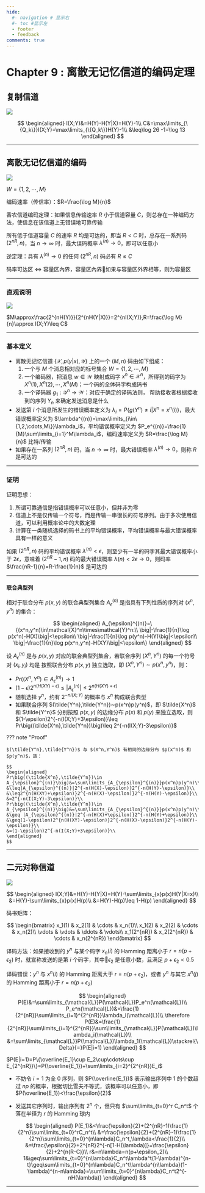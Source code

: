 ```yaml
---
hide:
  #- navigation # 显示右
  #- toc #显示左
  - footer
  - feedback
comments: true
--- 
```


# Chapter 9 : 离散无记忆信道的编码定理

## 复制信道

![](../../../assets/Pasted%20image%2020250510104449.png)

$$
\begin{aligned}
I(X;Y)&=H(Y)-H(Y|X)=H(Y)-1\\
C&=\max\limits_{\{Q_k\}}I(X;Y)=\max\limits_{\{Q_k\}}H(Y)-1\\
&\leq\log 26 -1=\log 13
\end{aligned}
$$

***
## 离散无记忆信道的编码

![](../../../assets/Pasted%20image%2020250510105103.png)

$W=\{1,2,\cdots,M\}$

编码速率（传信率）：$R=\frac{\log M}{n}$

香农信道编码定理：如果信息传输速率 $R$ 小于信道容量 $C$，则总存在一种编码方法，使信息在该信道上无错误地可靠传输

所有低于信道容量 $C$ 的速率 $R$ 均是可达的，即当 $R<C$ 时，总存在一系列码 $(2^{nR},n)$，当 $n\rightarrow\infty$ 时，最大误码概率 $\lambda^{(n)}\rightarrow 0$，即可以任意小

逆定理：具有 $\lambda^{(n)}\rightarrow 0$ 的任何 $(2^{nR},n)$ 码必有 $R\leq C$

码率可达区 $\Leftrightarrow$ 容量区內界，容量区內界如果与容量区外界相等，则为容量区
***
### 直观说明

![](../../../assets/Pasted%20image%2020250510175452.png)

$M\approx\frac{2^{nH(Y)}}{2^{nH(Y|X)}}=2^{nI(X;Y)},R=\frac{\log M}{n}\approx I(X;Y)\leq C$
***
### 基本定义

- 离散无记忆信道 $\{\mathcal{X},p(y|x),\mathcal{Y}\}$ 上的一个 $(M,n)$ 码由如下组成：
	1. 一个与 $M$ 个消息相对应的标号集合 $W=\{1,2,\cdots,M\}$
	2. 一个编码器，把消息 $w\in\mathcal{W}$ 映射成码字 $x^n\in\mathcal{X}^n$，所得到的码字为 $X^n(1),X^n(2),\cdots,X^n(M)$；一个码的全体码字构成码书
	3. 一个译码器 $g_1:\mathcal{Y}^n\rightarrow\mathcal{W}$：对应于确定的译码法则， 帮助接收者根据接收到的序列 $Y_n$ 来确定发送消息是什么
- 发送第 $i$ 个消息所发生的错误概率定义为 $\lambda_i=P\{g(Y^n)\neq i|X^n=x^n(i)\}$，最大错误概率定义为 $\lambda^{(n)}=\max\limits_{i\in\{1,2,\cdots,M\}}\lambda_i$，平均错误概率定义为 $P_e^{(n)}=\frac{1}{M}\sum\limits_{i=1}^M\lambda_i$，编码速率定义为 $R=\frac{\log M}{n}$ 比特/传输
- 如果存在一系列 $(2^{nR},n)$ 码，当 $n\rightarrow\infty$ 时，最大错误概率 $\lambda^{(n)}\rightarrow 0$，则称 $R$ 是可达的
***
### 证明

证明思想：

1. 所谓可靠通信是指错误概率可以任意小，但并非为零
2. 信道上不是仅传输一个符号，而是传输一串很长的符号序列。由于多次使用信道，可以利用概率论中的大数定理
3. 计算在一类随机选择的码书上的平均错误概率，平均错误概率与最大错误概率具有一样的意义

如果 $(2^{nR},n)$ 码的平均错误概率 $\lambda^{(n)}<\epsilon$，则至少有一半的码字其最大错误概率小于 $2\epsilon$，意味着 $(2^{nR}−1, n)$ 码的最大错误概率 $\lambda(n)<2\epsilon\rightarrow 0$，则码率 $\frac{nR-1}{n}=R-\frac{1}{n}$ 是可达的
***
#### 联合典型列

相对于联合分布 $p(x,y)$ 的联合典型列集合 $A_{\epsilon}^{(n)}$ 是指具有下列性质的序列对 $(x^n,y^n)$ 的集合：

$$
\begin{aligned}
A_{\epsilon}^{(n)}=\{(x^n,y^n)\in\mathcal{X}^n\times\mathcal{Y}^n:\\
\big|-\frac{1}{n}\log p(x^n)-H(X)\big|<\epsilon\\
\big|-\frac{1}{n}\log p(y^n)-H(Y)\big|<\epsilon\\
\big|-\frac{1}{n}\log p(x^n,y^n)-H(XY)\big|<\epsilon\}
\end{aligned}
$$

设 $A_{\epsilon}^{(n)}$ 是与 $p(x,y)$ 对应的联合典型列集合，若联合序列 $(X^n,Y^n)$ 的每一个符号对 $(x_i,y_i)$ 均是 按照联合分布 $p(x,y)$ 独立选取，即 $(X^n,Y^n)∼p(x^n,y^n)$，则：

- $Pr((X^n,Y^n)\in A_{\epsilon}^{(n)})\rightarrow 1$
- $(1-\epsilon)2^{n(H(XY)-\epsilon)}\leq\big|A_{\epsilon}^{(n)}\big|\leq 2^{n(H(XY)+\epsilon)}$
- 随机选择 $y^n$，约有 $2^{-nI(X;Y)}$ 的概率与 $x^n$ 构成联合典型
- 如果联合序列 $(\tilde{Y^n},\tilde{Y^n})∼p(x^n)p(y^n)$，即 $\tilde{X^n}$ 和 $\tilde{Y^n}$ 分别按照 $p(x,y)$ 的边缘分布 $p(x)$ 和 $p(y)$ 来独立选取，则 $(1-\epsilon)2^{-n(I(X;Y)+3\epsilon)}\leq Pr\big((\tilde{X^n},\tilde{Y^n})\big)\leq 2^{-n(I(X;Y)-3\epsilon)}$

??? note "Proof"

	$(\tilde{Y^n},\tilde{Y^n})$ 与 $(X^n,Y^n)$ 有相同的边缘分布 $p(x^n)$ 和 $p(y^n)$，故：
	
	$$
	\begin{aligned}
	Pr\big((\tilde{X^n},\tilde{Y^n})\in A_{\epsilon}^{(n)}\big)&=\sum\limits_{A_{\epsilon}^{(n)}}p(x^n)p(y^n)\\
	&\leq|A_{\epsilon}^{(n)}|2^{-n(H(X)-\epsilon)}2^{-n(H(Y)-\epsilon)}\\
	&\leq2^{n(H(XY)+\epsilon)}2^{-n(H(X)-\epsilon)}2^{-n(H(Y)-\epsilon)}\\
	&=2^{-n(I(X;Y)-3\epsilon)}\\
	Pr\big((\tilde{X^n},\tilde{Y^n})\in A_{\epsilon}^{(n)}\big)&=\sum\limits_{A_{\epsilon}^{(n)}}p(x^n)p(y^n)\\
	&\geq |A_{\epsilon}^{(n)}|2^{-n(H(X)+\epsilon)}2^{-n(H(Y)+\epsilon)}\\
	&\geq(1-\epsilon)2^{n(H(XY)-\epsilon)}2^{-n(H(X)-\epsilon)}2^{-n(H(Y)-\epsilon)}\\
	&=(1-\epsilon)2^{-n(I(X;Y)+3\epsilon)}\\
	\end{aligned}
	$$

***
## 二元对称信道

![](../../../assets/Pasted%20image%2020250510104818.png)

$$
\begin{aligned}
I(X;Y)&=H(Y)-H(Y|X)=H(Y)-\sum\limits_{x}p(x)H(Y|X=x)\\
&=H(Y)-\sum\limits_{x}p(x)H(p)\\
&=H(Y)-H(p)\leq 1-H(p)
\end{aligned}
$$

码书矩阵：

$$
\begin{bmatrix}
x_1(1) & x_2(1) & \cdots & x_n(1)\\
x_1(2) & x_2(2) & \cdots & x_n(2)\\
\vdots & \vdots & \ddots & \vdots\\
x_1(2^{nR}) & x_2(2^{nR}) & \cdots & x_n(2^{nR})
\end{bmatrix}
$$

译码方法：如果接收到的 $y^n$ 与某个码字 $x_n(i)$ 的 Hamming 距离小于 $r=n(p+\epsilon_2)$ 时，就宣称发送的是第 $i$ 个码字，其中$\epsilon_2$ 是任意小数，且满足 $p+\epsilon_2<0.5$

译码错误：$y^n$ 与 $x^n(i)$ 的 Hamming 距离大于 $r=n(p+\epsilon_2)$，或者 $y^n$ 与其它 $x^n(j)$ 的 Hamming 距离小于 $r=n(p+\epsilon_2)$

$$
\begin{aligned}
P(E)&=\sum\limits_{\mathcal{L}}P(\mathcal{L})P_e^n(\mathcal{L})\\
P_e^n(\mathcal{L})&=\frac{1}{2^{nR}}\sum\limits_{i=1}^{2^{nR}}\lambda_i(\mathcal{L})\\
\therefore P(E)&=\frac{1}{2^{nR}}\sum\limits_{i=1}^{2^{nR}}\sum\limits_{\mathcal{L}}P(\mathcal{L})\lambda_i(\mathcal{L})\\
&=\sum\limits_{\mathcal{L}}P(\mathcal{L})\lambda_1(\mathcal{L})\stackrel{\Delta}{=}P(E|i=1)
\end{aligned}
$$

$P(E|i=1)=P\{\overline{E_1}\cup E_2\cup\cdots\cup E_{2^{nR}}\}=P(\overline{E_1})+\sum\limits_{i=2}^{2^{nR}}E_i$

- 不妨令 $i=1$ 为全 0 序列，则 $P(\overline{E_1})$ 表示输出序列中 $1$ 的个数超过 $np$ 的概率，根据切比雪夫不等式，该概率可以任意小，即 $P(\overline{E_1})<\frac{\epsilon}{2}$
- 发送其它序列时，输出序列有 $2^n$ 个，但只有 $\sum\limits_{t=0}^r C_n^t$ 个落在半径为 $r$ 的 Hamming 球内
	
	$$
	\begin{aligned}
	P(E_1)&<\frac{\epsilon}{2}+(2^{nR}-1)\frac{1}{2^n}\sum\limits_{t=0}^rC_n^t\\
	&=\frac{\epsilon}{2}+(2^{nR}-1)\frac{1}{2^n}\sum\limits_{t=0}^{n\lambda}C_n^t,\lambda<\frac{1}{2}\\
	&=\frac{\epsilon}{2}+2^{nR}2^{-n[1-H(\lambda)]}=\frac{\epsilon}{2}+2^{n(R-C)}\\
	r&=n\lambda=n(p+\epsilon_2)\\
	1&\geq\sum\limits_{t=0}^{n\lambda}C_n^t\lambda^t(1-\lambda)^{n-t}\geq\sum\limits_{t=0}^{n\lambda}C_n^t\lambda^{n\lambda}(1-\lambda)^{n-n\lambda}=\sum\limits_{t=0}^{n\lambda}C_n^t2^{-nH(\lambda)}
	\end{aligned}
	$$
	
***



